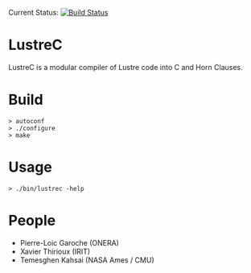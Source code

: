 Current Status:    [![Build Status](https://travis-ci.org/lememta/lustrec.svg?branch=master)](https://travis-ci.org/lememta/lustrec)
# LustreC

LustreC is a modular compiler of Lustre code into C and Horn Clauses.

# Build
```
> autoconf
> ./configure
> make
```

# Usage
```
> ./bin/lustrec -help
```

# People
* Pierre-Loic Garoche (ONERA)
* Xavier Thirioux (IRIT)
* Temesghen Kahsai (NASA Ames / CMU)
